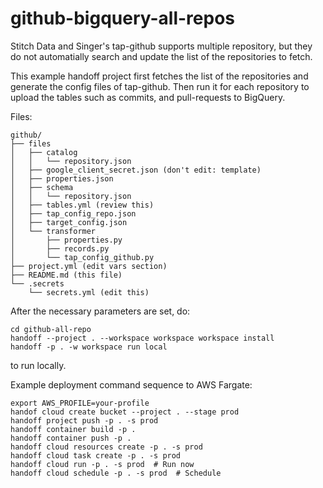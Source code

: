 # github-bigquery-all-repos

Stitch Data and Singer's tap-github supports multiple repository, but they
do not automatially search and update the list of the repositories to fetch.

This example handoff project first fetches the list of the repositories and
generate the config files of tap-github. Then run it for each repository to
upload the tables such as commits, and pull-requests to BigQuery.

Files:
```
github/
├── files
│   ├── catalog
│   │   └── repository.json
│   ├── google_client_secret.json (don't edit: template)
│   ├── properties.json
│   ├── schema
│   │   └── repository.json
│   ├── tables.yml (review this)
│   ├── tap_config_repo.json
│   ├── target_config.json
│   └── transformer
│       ├── properties.py
│       ├── records.py
│       └── tap_config_github.py
├── project.yml (edit vars section)
├── README.md (this file)
└── .secrets
    └── secrets.yml (edit this)
```

After the necessary parameters are set, do:

```
cd github-all-repo
handoff --project . --workspace workspace workspace install
handoff -p . -w workspace run local
```

to run locally.

Example deployment command sequence to AWS Fargate:

```
export AWS_PROFILE=your-profile
handof cloud create bucket --project . --stage prod
handoff project push -p . -s prod
handoff container build -p .
handoff container push -p .
handoff cloud resources create -p . -s prod
handoff cloud task create -p . -s prod
handoff cloud run -p . -s prod  # Run now
handoff cloud schedule -p . -s prod  # Schedule
```

